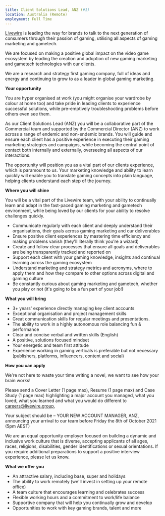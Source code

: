 ```yaml
---
title: Client Solutions Lead, ANZ (#1)
location: Australia (Remote)
employment: Full Time
---
```

[Livewire](https://livewire.group/) is leading the way for brands to talk to the next generation of consumers through their passion of gaming, utilising all aspects of gaming marketing and gametech.

We are focused on making a positive global impact on the video game ecosystem by leading the creation and adoption of new gaming marketing and gametech technologies with our clients.

We are a research and strategy first gaming company, full of ideas and energy and continuing to grow to as a leader in global gaming marketing.

**Your opportunity**

You are hyper organised at work (you might organise your wardrobe by colour at home too) and take pride in leading clients to experience successful solutions, while pre-emptively troubleshooting problems before others even see them.

As our Client Solutions Lead (ANZ) you will be a collaborative part of the Commercial team and supported by the Commercial Director (ANZ) to work across a range of endemic and non-endemic brands. You will guide and ensure each client has a positive experience in executing their gaming marketing strategies and campaigns, while becoming the central point of contact both internally and externally, overseeing all aspects of our interactions.

The opportunity will position you as a vital part of our clients experience, which is paramount to us. Your marketing knowledge and ability to learn quickly will enable you to translate gaming concepts into plain language, helping clients understand each step of the journey.

**Where you will shine**

You will be a vital part of the Livewire team, with your ability to continually learn and adapt in the fast-paced gaming marketing and gametech environment, while being loved by our clients for your ability to resolve challenges quickly.

* Communicate regularly with each client and deeply understand their organisations, their goals across gaming marketing and our deliverables
* Ensure positive client experiences by mastering time efficiency and making problems vanish (they'll literally think you're a wizard)
* Create and follow clear processes that ensure all goals and deliverables are being transparently tracked and reported on
* Support each client with your gaming knowledge, insights and continual learning across the gaming ecosystem
* Understand marketing and strategy metrics and acronyms, where to apply them and how they compare to other options across digital and gaming culture
* Be constantly curious about gaming marketing and gametech, whether you play or not (it's going to be a fun part of your job!)

**What you will bring**

* 3+ years' experience directly managing key client accounts
* Exceptional organisation and project management skills
* Great communication skills for regular meetings and presentations.
* The ability to work in a highly autonomous role balancing fun & performance
* Clear and concise verbal and written skills (English)
* A positive, solutions focused mindset
* Your energetic and team first attitude
* Experience working in gaming verticals is preferable but not necessary (publishers, platforms, influencers, content and social)

**How you can apply**

We're not here to waste your time writing a novel, we want to see how your brain works!

Please send a Cover Letter (1 page max), Resume (1 page max) and Case Study (1 page max) highlighting a major account you managed, what you loved, what you learned and what you would do different to [careers@livewire.group](mailto:careers@livewire.group),

Your subject should be – YOUR NEW ACCOUNT MANAGER, ANZ, announcing your arrival to our team before Friday the 8th of October 2021 (5pm AEST)

We are an equal opportunity employer focused on building a dynamic and inclusive work culture that is diverse, accepting applicants of all ages, races, religions, disabilities, gender identifications or sexual orientations. If you require additional preparations to support a positive interview experience, please let us know.

**What we offer you**

* An attractive salary, including base, super and holidays
* The ability to work remotely (we'll invest in setting up your remote office)
* A team culture that encourages learning and celebrates success
* Flexible working hours and a commitment to work/life balance
* Supportive company that will help you continually grow and develop
* Opportunities to work with key gaming brands, talent and more